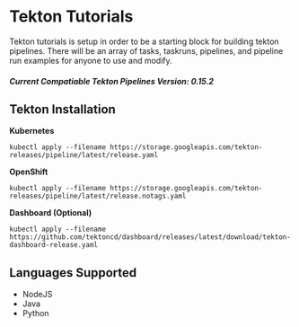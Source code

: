 # Tekton Tutorials

Tekton tutorials is setup in order to be a starting block for building tekton pipelines.  There will be an array of tasks, taskruns, pipelines, and pipeline run examples for anyone to use and modify.

#### ***Current Compatiable Tekton Pipelines Version:*** *0.15.2*

## Tekton Installation 

**Kubernetes**
```
kubectl apply --filename https://storage.googleapis.com/tekton-releases/pipeline/latest/release.yaml
```

**OpenShift**
```
kubectl apply --filename https://storage.googleapis.com/tekton-releases/pipeline/latest/release.notags.yaml
```

**Dashboard (Optional)**
```
kubectl apply --filename https://github.com/tektoncd/dashboard/releases/latest/download/tekton-dashboard-release.yaml
```

## Languages Supported

- NodeJS
- Java
- Python